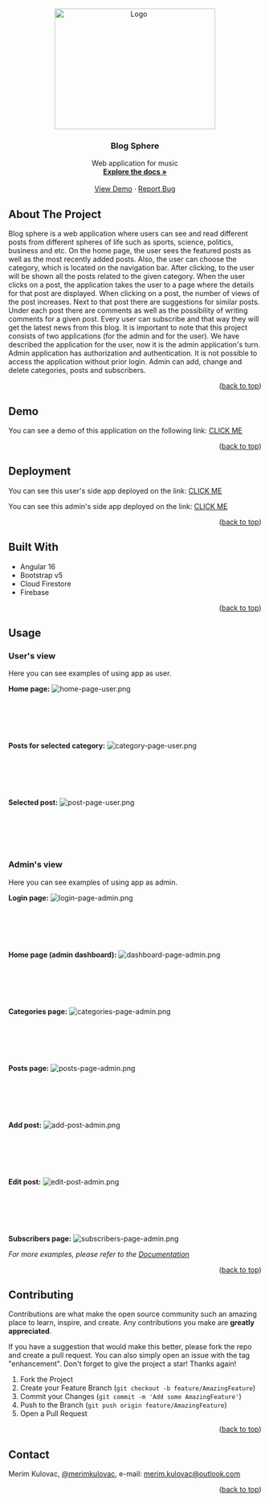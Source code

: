 <a name="readme-top"></a>

<!-- PROJECT LOGO -->
<br />
<div align="center">
  <a href="https://blog-sphere-f613f.web.app/">
    <img src="documentation/logo.png" alt="Logo" width="320" height="240">
  </a>

  <h3 align="center">Blog Sphere</h3>

  <p align="center">
    Web application for music
    <br />
    <a href="https://github.com/mkulovac1/blog-sphere"><strong>Explore the docs »</strong></a>
    <br />
    <br />
    <a href="">View Demo</a>
    ·
    <a href="https://github.com/mkulovac1/blog-sphere/issues">Report Bug</a>
  </p>
</div>

<!-- ABOUT THE PROJECT -->
## About The Project

Blog sphere is a web application where users can see and read different posts from different spheres of life such as sports, science, politics, business and etc. On the home page, the user sees the featured posts as well as the most recently added posts. Also, the user can choose the category, which is located on the navigation bar. After clicking, to the user will be shown all the posts related to the given category. When the user clicks on a post, the application takes the user to a page where the details for that post are displayed. When clicking on a post, the number of views of the post increases. Next to that post there are suggestions for similar posts. Under each post there are comments as well as the possibility of writing comments for a given post. Every user can subscribe and that way they will get the latest news from this blog. It is important to note that this project consists of two applications (for the admin and for the user). We have described the application for the user, now it is the admin application's turn. Admin application has authorization and authentication. It is not possible to access the application without prior login. Admin can add, change and delete categories, posts and subscribers.

<p align="right">(<a href="#readme-top">back to top</a>)</p>




## Demo

You can see a demo of this application on the following link: [CLICK ME]()
<p align="right">(<a href="#readme-top">back to top</a>)</p>




## Deployment
You can see this user's side app deployed on the link: [CLICK ME](https://blog-sphere-f613f.web.app/)


You can see this admin's side app deployed on the link: [CLICK ME](https://blog-sphere-admin.web.app/)

<p align="right">(<a href="#readme-top">back to top</a>)</p>




## Built With

* Angular 16
* Bootstrap v5
* Cloud Firestore
* Firebase

<p align="right">(<a href="#readme-top">back to top</a>)</p>




<!-- USAGE EXAMPLES -->
## Usage


### User's view

Here you can see examples of using app as user.

**Home page:**
<a>
  <img src="documentation/home-page-user.png" alt="home-page-user.png">
</a>

<br> <br> <br> <br>

**Posts for selected category:**
<a>
  <img src="documentation/category-page-user.png" alt="category-page-user.png">
</a>

<br> <br> <br> <br>

**Selected post:**
<a>
  <img src="documentation/post-page-user.png" alt="post-page-user.png">
</a>

<br> <br> <br> <br>

### Admin's view

Here you can see examples of using app as admin.

**Login page:**
<a>
  <img src="documentation/login-page-admin.png" alt="login-page-admin.png">
</a>

<br> <br> <br> <br>

**Home page (admin dashboard):** 
<a>
  <img src="documentation/dashboard-page-admin.png" alt="dashboard-page-admin.png">
</a>

<br> <br> <br> <br>

**Categories page:**
<a>
  <img src="documentation/categories-page-admin.png" alt="categories-page-admin.png">
</a>

<br> <br> <br> <br>

**Posts page:**
<a>
  <img src="documentation/posts-page-admin.png" alt="posts-page-admin.png">
</a>

<br> <br> <br> <br>

**Add post:**
<a>
  <img src="documentation/add-post-admin.png" alt="add-post-admin.png">
</a>

<br> <br> <br> <br>

**Edit post:**
<a>
  <img src="documentation/edit-post-admin.png" alt="edit-post-admin.png">
</a>

<br> <br> <br> <br>

**Subscribers page:**
<a>
  <img src="documentation/subscribers-page-admin.png" alt="subscribers-page-admin.png">
</a>



_For more examples, please refer to the [Documentation](https://github.com/mkulovac1/blog-sphere/tree/main/documentation)_

<p align="right">(<a href="#readme-top">back to top</a>)</p>




<!-- CONTRIBUTING -->
## Contributing

Contributions are what make the open source community such an amazing place to learn, inspire, and create. Any contributions you make are **greatly appreciated**.

If you have a suggestion that would make this better, please fork the repo and create a pull request. You can also simply open an issue with the tag "enhancement".
Don't forget to give the project a star! Thanks again!

1. Fork the Project
2. Create your Feature Branch (`git checkout -b feature/AmazingFeature`)
3. Commit your Changes (`git commit -m 'Add some AmazingFeature'`)
4. Push to the Branch (`git push origin feature/AmazingFeature`)
5. Open a Pull Request

<p align="right">(<a href="#readme-top">back to top</a>)</p>


<!-- CONTACT -->
## Contact

Merim Kulovac, [@merimkulovac](https://www.linkedin.com/in/merimkulovac/), e-mail: merim.kulovac@outlook.com

<p align="right">(<a href="#readme-top">back to top</a>)</p>
